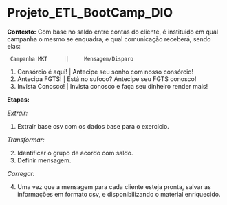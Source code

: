 # Projeto_ETL_BootCamp_DIO

**Contexto:** Com base no saldo entre contas do cliente, é instituido em qual campanha o mesmo se enquadra, e qual comunicação receberá, sendo elas:

     Campanha MKT      |     Mensagem/Disparo
1.   Consórcio é aqui! | Antecipe seu sonho com nosso consórcio!	
2.   Antecipa FGTS!	   | Está no sufoco? Antecipe seu FGTS conosco!
3.   Invista Conosco!  | Invista conosco e faça seu dinheiro render mais!

**Etapas:**

*Extrair:*

1. Extrair base csv com os dados base para o exercicio.

*Transformar:*

2. Identificar o grupo de acordo com saldo.
3. Definir mensagem.

*Carregar:* 

4. Uma vez que a mensagem para cada cliente esteja pronta, salvar as informações em formato csv, e disponibilizando o material enriquecido.
